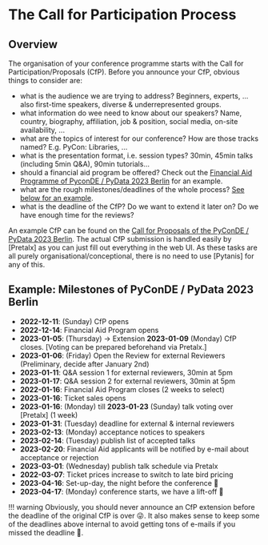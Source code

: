# The Call for Participation Process

## Overview

The organisation of your conference programme starts with the Call for Participation/Proposals (CfP).
Before you announce your CfP, obvious things to consider are:
* what is the audience we are trying to address? Beginners, experts, ... also first-time speakers, diverse & underrepresented groups.
* what information do wee need to know about our speakers? Name, country, biography, affiliation, job & position, social media, on-site availability, ...
* what are the topics of interest for our conference? How are those tracks named? E.g. PyCon: Libraries, ...
* what is the presentation format, i.e. session types? 30min, 45min talks (including 5min Q&A), 90min tutorials...
* should a financial aid program be offered? Check out the [Financial Aid Programme of PyconDE / PyData 2023 Berlin](https://2023.pycon.de/financial-aid/) for an example.
* what are the rough milestones/deadlines of the whole process? [See below for an example](#example--milestones-of-pyconde--pydata-2023-berlin).
* what is the deadline of the CfP? Do we want to extend it later on? Do we have enough time for the reviews?

An example CfP can be found on the [Call for Proposals of the PyConDE / PyData 2023 Berlin](https://2023.pycon.de/blog/call-for-proposals/).
The actual CfP submission is handled easily by [Pretalx] as you can just fill out everything in the web UI.
As these tasks are all purely organisational/conceptional, there is no need to use [Pytanis] for any of this.

## Example: Milestones of PyConDE / PyData 2023 Berlin

* **2022-12-11**: (Sunday) CfP opens
* **2022-12-14**: Financial Aid Program opens
* **2023-01-05**: (Thursday) -> Extension **2023-01-09** (Monday) CfP closes. \[Voting can be prepared beforehand via Pretalx.\]
* **2023-01-06**: (Friday) Open the Review for external Reviewers (Preliminary, decide after January 2nd)
* **2023-01-11**: Q&A session 1 for external reviewers, 30min at 5pm
* **2023-01-17**: Q&A session 2 for external reviewers, 30min at 5pm
* **2022-01-16**: Financial Aid Program closes (2 weeks to select)
* **2023-01-16**: Ticket sales opens
* **2023-01-16**: (Monday) till **2023-01-23** (Sunday) talk voting over [Pretalx] (1 week)
* **2023-01-31**: (Tuesday) deadline for external & internal reviewers
* **2023-02-13**: (Monday) acceptance notices to speakers
* **2023-02-14**: (Tuesday) publish list of accepted talks
* **2023-02-20**: Financial Aid applicants will be notified by e-mail about acceptance or rejection
* **2023-03-01**: (Wednesday) publish talk schedule via Pretalx
* **2022-03-07**: Ticket prices increase to switch to late bird pricing
* **2023-04-16**: Set-up-day, the night before the conference 🎉
* **2023-04-17**: (Monday) conference starts, we have a lift-off 🚀

!!! warning
    Obviously, you should never announce an CfP extension before the deadline of the original CfP is over 😜. It also
    makes sense to keep some of the deadlines above internal to avoid getting tons of e-mails if you missed the deadline 🙈.
